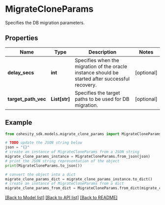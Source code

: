 # MigrateCloneParams

Specifies the DB migration parameters.

## Properties

Name | Type | Description | Notes
------------ | ------------- | ------------- | -------------
**delay_secs** | **int** | Specifies when the migration of the oracle instance should be started after successful recovery. | [optional] 
**target_path_vec** | **List[str]** | Specifies the target paths to be used for DB migration. | [optional] 

## Example

```python
from cohesity_sdk.models.migrate_clone_params import MigrateCloneParams

# TODO update the JSON string below
json = "{}"
# create an instance of MigrateCloneParams from a JSON string
migrate_clone_params_instance = MigrateCloneParams.from_json(json)
# print the JSON string representation of the object
print(MigrateCloneParams.to_json())

# convert the object into a dict
migrate_clone_params_dict = migrate_clone_params_instance.to_dict()
# create an instance of MigrateCloneParams from a dict
migrate_clone_params_from_dict = MigrateCloneParams.from_dict(migrate_clone_params_dict)
```
[[Back to Model list]](../README.md#documentation-for-models) [[Back to API list]](../README.md#documentation-for-api-endpoints) [[Back to README]](../README.md)


